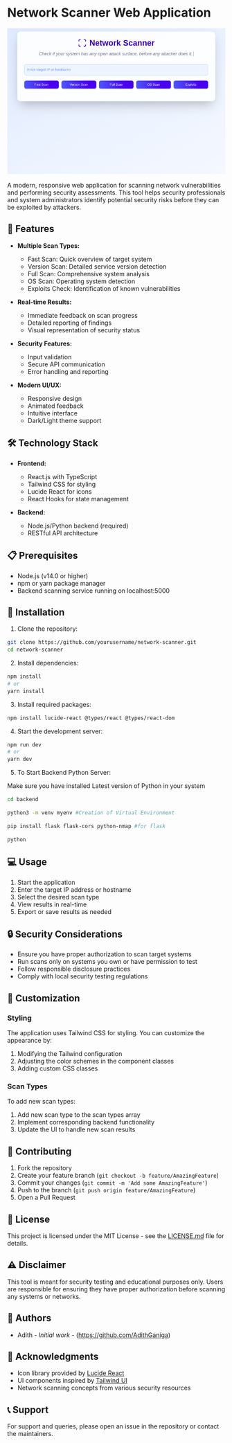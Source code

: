 # Network Scanner Web Application

![Network Scanner](https://raw.githubusercontent.com/AdithGaniga/OnlineNmap/refs/heads/main/public/HomePage.png)

A modern, responsive web application for scanning network vulnerabilities and performing security assessments. This tool helps security professionals and system administrators identify potential security risks before they can be exploited by attackers.

## 🚀 Features

- **Multiple Scan Types:**
  - Fast Scan: Quick overview of target system
  - Version Scan: Detailed service version detection
  - Full Scan: Comprehensive system analysis
  - OS Scan: Operating system detection
  - Exploits Check: Identification of known vulnerabilities

- **Real-time Results:**
  - Immediate feedback on scan progress
  - Detailed reporting of findings
  - Visual representation of security status

- **Security Features:**
  - Input validation
  - Secure API communication
  - Error handling and reporting

- **Modern UI/UX:**
  - Responsive design
  - Animated feedback
  - Intuitive interface
  - Dark/Light theme support

## 🛠️ Technology Stack

- **Frontend:**
  - React.js with TypeScript
  - Tailwind CSS for styling
  - Lucide React for icons
  - React Hooks for state management

- **Backend:**
  - Node.js/Python backend (required)
  - RESTful API architecture

## 📋 Prerequisites

- Node.js (v14.0 or higher)
- npm or yarn package manager
- Backend scanning service running on localhost:5000

## 🔧 Installation

1. Clone the repository:
```bash
git clone https://github.com/yourusername/network-scanner.git
cd network-scanner
```

2. Install dependencies:
```bash
npm install
# or
yarn install
```

3. Install required packages:
```bash
npm install lucide-react @types/react @types/react-dom
```

4. Start the development server:
```bash
npm run dev
# or
yarn dev
```

 5. To Start Backend Python Server:

 Make sure you have installed Latest version of Python in your system

```bash
cd backend
```
```bash
python3 -m venv myenv #Creation of Virtual Environment
```
```bash
pip install flask flask-cors python-nmap #for flask
```
```bash
python
```

## 💻 Usage

1. Start the application
2. Enter the target IP address or hostname
3. Select the desired scan type
4. View results in real-time
5. Export or save results as needed

## 🔒 Security Considerations

- Ensure you have proper authorization to scan target systems
- Run scans only on systems you own or have permission to test
- Follow responsible disclosure practices
- Comply with local security testing regulations






## 🎨 Customization

### Styling
The application uses Tailwind CSS for styling. You can customize the appearance by:

1. Modifying the Tailwind configuration
2. Adjusting the color schemes in the component classes
3. Adding custom CSS classes

### Scan Types
To add new scan types:

1. Add new scan type to the scan types array
2. Implement corresponding backend functionality
3. Update the UI to handle new scan results

## 🤝 Contributing

1. Fork the repository
2. Create your feature branch (`git checkout -b feature/AmazingFeature`)
3. Commit your changes (`git commit -m 'Add some AmazingFeature'`)
4. Push to the branch (`git push origin feature/AmazingFeature`)
5. Open a Pull Request

## 📝 License

This project is licensed under the MIT License - see the [LICENSE.md](LICENSE) file for details.

## ⚠️ Disclaimer

This tool is meant for security testing and educational purposes only. Users are responsible for ensuring they have proper authorization before scanning any systems or networks.

## 👥 Authors

- Adith - *Initial work* - (https://github.com/AdithGaniga)

## 🙏 Acknowledgments

- Icon library provided by [Lucide React](https://lucide.dev/)
- UI components inspired by [Tailwind UI](https://tailwindui.com/)
- Network scanning concepts from various security resources

## 📞 Support

For support and queries, please open an issue in the repository or contact the maintainers.
